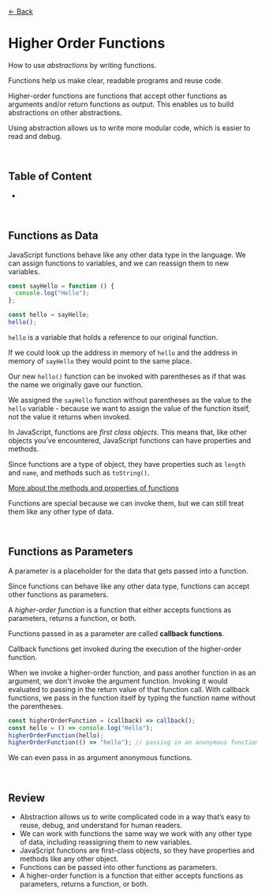 [&larr; Back](./README.md)

# Higher Order Functions

How to use _abstractions_ by writing functions.

Functions help us make clear, readable programs and reuse code.

Higher-order functions are functions that accept other functions as arguments and/or return functions as output. This enables us to build abstractions on other abstractions.

Using abstraction allows us to write more modular code, which is easier to read and debug.

<br>

## Table of Content

- []()

<br>

## Functions as Data

JavaScript functions behave like any other data type in the language. We can assign functions to variables, and we can reassign them to new variables.

```js
const sayHello = function () {
  console.log("Hello");
};

const hello = sayHello;
hello();
```

`hello` is a variable that holds a reference to our original function.

If we could look up the address in memory of `hello` and the address in memory of `sayHello` they would point to the same place.

Our new `hello()` function can be invoked with parentheses as if that was the name we originally gave our function.

We assigned the `sayHello` function without parentheses as the value to the `hello` variable - because we want to assign the value of the function itself, not the value it returns when invoked.

In JavaScript, functions are _first class objects_. This means that, like other objects you’ve encountered, JavaScript functions can have properties and methods.

Since functions are a type of object, they have properties such as `length` and `name`, and methods such as `toString()`.

[More about the methods and properties of functions](https://developer.mozilla.org/en-US/docs/Web/JavaScript/Reference/Global_Objects/Function)

Functions are special because we can invoke them, but we can still treat them like any other type of data.

<br>

## Functions as Parameters

A parameter is a placeholder for the data that gets passed into a function.

Since functions can behave like any other data type, functions can accept other functions as parameters.

A _higher-order function_ is a function that either accepts functions as parameters, returns a function, or both.

Functions passed in as a parameter are called **callback functions**.

Callback functions get invoked during the execution of the higher-order function.

When we invoke a higher-order function, and pass another function in as an argument, we don't invoke the argument function. Invoking it would evaluated to passing in the return value of that function call. With callback functions, we pass in the function itself by typing the function name without the parentheses.

```js
const higherOrderFunction = (callback) => callback();
const hello = () => console.log("Hello");
higherOrderFunction(hello);
higherOrderFunction(() => "hello"); // passing in an anonymous function
```

We can even pass in as argument anonymous functions.

<br>

## Review

- Abstraction allows us to write complicated code in a way that’s easy to reuse, debug, and understand for human readers.
- We can work with functions the same way we work with any other type of data, including reassigning them to new variables.
- JavaScript functions are first-class objects, so they have properties and methods like any other object.
- Functions can be passed into other functions as parameters.
- A higher-order function is a function that either accepts functions as parameters, returns a function, or both.
